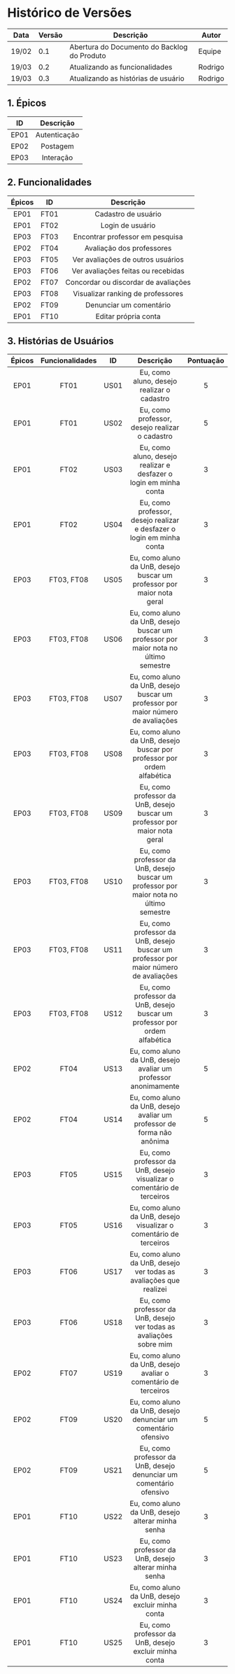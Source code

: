 # Histórico de Versões

Data|Versão|Descrição|Autor
-|-|-|-
19/02|0.1|Abertura do Documento do Backlog do Produto| Equipe|
19/03|0.2|Atualizando as funcionalidades| Rodrigo|
19/03|0.3|Atualizando as histórias de usuário| Rodrigo|

## 1. <a name="1">Épicos</a>

|    ID   | Descrição | 
|:---:|:---:| 
|EP01|Autenticação|
|EP02|Postagem|
|EP03|Interação|

## 2. <a name="2">Funcionalidades</a>

|    Épicos   |    ID   | Descrição | 
|:---:|:---:|:---:|
|EP01|FT01|Cadastro de usuário|
|EP01|FT02|Login de usuário|
|EP03|FT03|Encontrar professor em pesquisa|
|EP02|FT04|Avaliação dos professores|
|EP03|FT05|Ver avaliações de outros usuários|
|EP03|FT06|Ver avaliações feitas ou recebidas|
|EP02|FT07|Concordar ou discordar de avaliações|
|EP03|FT08|Visualizar ranking de professores|
|EP02|FT09|Denunciar um comentário|
|EP01|FT10|Editar própria conta|

## 3. <a name="3">Histórias de Usuários</a>

|    Épicos   |Funcionalidades|    ID   | Descrição | Pontuação |
|:---:|:---:|:---:|:---:|:---:|
|EP01|FT01|US01|Eu, como aluno, desejo realizar o cadastro|5| 
|EP01|FT01|US02|Eu, como professor, desejo realizar o cadastro|5| 
|EP01|FT02|US03|Eu, como aluno, desejo realizar e desfazer o login em minha conta|3|
|EP01|FT02|US04|Eu, como professor, desejo realizar e desfazer o login em minha conta|3|
|EP03|FT03, FT08|US05|Eu, como aluno da UnB, desejo buscar um professor por maior nota geral|3|
|EP03|FT03, FT08|US06|Eu, como aluno da UnB, desejo buscar um professor por maior nota no último semestre|3|
|EP03|FT03, FT08|US07|Eu, como aluno da UnB, desejo buscar um professor por maior número de avaliações|3|
|EP03|FT03, FT08|US08|Eu, como aluno da UnB, desejo buscar por professor por ordem alfabética|3|
|EP03|FT03, FT08|US09|Eu, como professor da UnB, desejo buscar um professor por maior nota geral|3|
|EP03|FT03, FT08|US10|Eu, como professor da UnB, desejo buscar um professor por maior nota no último semestre|3|
|EP03|FT03, FT08|US11|Eu, como professor da UnB, desejo buscar um professor por maior número de avaliações|3|
|EP03|FT03, FT08|US12|Eu, como professor da UnB, desejo buscar um professor por ordem alfabética|3|
|EP02|FT04|US13|Eu, como aluno da UnB, desejo avaliar um professor anonimamente|5|
|EP02|FT04|US14|Eu, como aluno da UnB, desejo avaliar um professor de forma não anônima|5|
|EP03|FT05|US15|Eu, como professor da UnB, desejo visualizar o comentário de terceiros|3|
|EP03|FT05|US16|Eu, como aluno da UnB, desejo visualizar o comentário de terceiros|3|
|EP03|FT06|US17|Eu, como aluno da UnB, desejo ver todas as avaliações que realizei|3| 
|EP03|FT06|US18|Eu, como professor da UnB, desejo ver todas as avaliações sobre mim|3|
|EP02|FT07|US19|Eu, como aluno da UnB, desejo avaliar o comentário de terceiros|3|
|EP02|FT09|US20|Eu, como aluno da UnB, desejo denunciar  um comentário ofensivo |5|
|EP02|FT09|US21|Eu, como professor da UnB, desejo denunciar  um comentário ofensivo |5|
|EP01|FT10|US22|Eu, como aluno da UnB, desejo alterar minha senha|3|
|EP01|FT10|US23|Eu, como professor da UnB, desejo alterar minha senha|3|
|EP01|FT10|US24|Eu, como aluno da UnB, desejo excluir minha conta|3|
|EP01|FT10|US25|Eu, como professor da UnB, desejo excluir minha conta|3|

